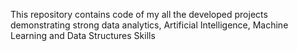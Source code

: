 This repository contains code of my all the developed projects demonstrating strong data analytics, Artificial Intelligence, Machine Learning and Data Structures Skills
